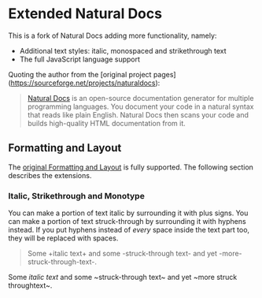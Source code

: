 Extended Natural Docs
=====================

This is a fork of Natural Docs adding more functionality, namely:

* Additional text styles: italic, monospaced and strikethrough text
* The full JavaScript language support

Quoting the author from the [original project pages]
(https://sourceforge.net/projects/naturaldocs):
> [Natural Docs](http://www.naturaldocs.org) is an open-source documentation
> generator for multiple programming languages.  You document your code in a
> natural syntax that reads like plain English.  Natural Docs then scans your
> code and builds high-quality HTML documentation from it.

Formatting and Layout
---------------------

The [original Formatting and Layout](http://naturaldocs.org/documenting/reference.html#FormattingAndLayout) is fully supported. The following section describes the extensions.

### Italic, Strikethrough and Monotype

You can make a portion of text italic by surrounding it with plus signs.  You can make a portion of text struck-through by surrounding it with hyphens instead.  If you put hyphens instead of *every* space inside the text part too, they will be replaced with spaces.

> Some +italic text+ and some -struck-through text-
> and yet -more-struck-through-text-.

Some *italic text* and some ~struck-through text~ and yet ~more struck throughtext~.